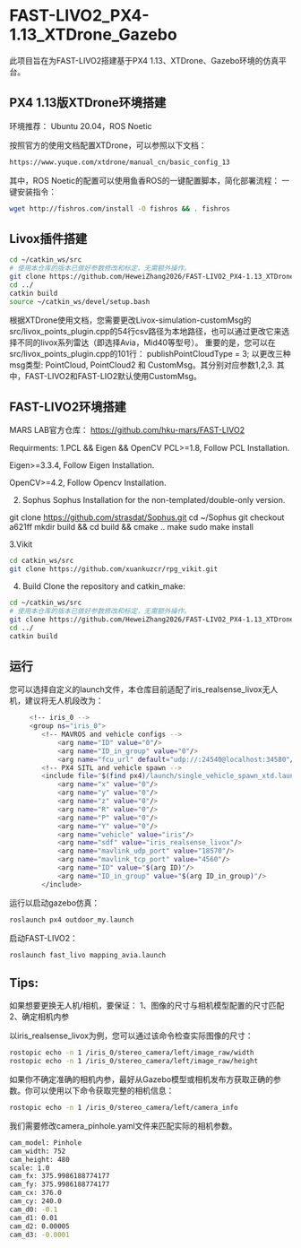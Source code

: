 # FAST-LIVO2_PX4-1.13_XTDrone_Gazebo

此项目旨在为FAST-LIVO2搭建基于PX4 1.13、XTDrone、Gazebo环境的仿真平台。


## PX4 1.13版XTDrone环境搭建
环境推荐：
Ubuntu 20.04，ROS Noetic

按照官方的使用文档配置XTDrone，可以参照以下文档：

```bash
https://www.yuque.com/xtdrone/manual_cn/basic_config_13
```

其中，ROS Noetic的配置可以使用鱼香ROS的一键配置脚本，简化部署流程：
一键安装指令：

```bash
wget http://fishros.com/install -O fishros && . fishros
```

## Livox插件搭建

```bash
cd ~/catkin_ws/src
# 使用本仓库的版本已做好参数修改和标定，无需额外操作。
git clone https://github.com/HeweiZhang2026/FAST-LIVO2_PX4-1.13_XTDrone_Gazebo
cd ../
catkin build
source ~/catkin_ws/devel/setup.bash
```

根据XTDrone使用文档，您需要更改Livox-simulation-customMsg的src/livox_points_plugin.cpp的54行csv路径为本地路径，也可以通过更改它来选择不同的livox系列雷达（即选择Avia，Mid40等型号）。
重要的是，您可以在src/livox_points_plugin.cpp的101行：
publishPointCloudType = 3;
以更改三种msg类型: PointCloud, PointCloud2 和 CustomMsg。其分别对应参数1,2,3.
其中，FAST-LIVO2和FAST-LIO2默认使用CustomMsg。


## FAST-LIVO2环境搭建

MARS LAB官方仓库：
https://github.com/hku-mars/FAST-LIVO2

Requirments:
1.PCL && Eigen && OpenCV
PCL>=1.8, Follow PCL Installation.

Eigen>=3.3.4, Follow Eigen Installation.

OpenCV>=4.2, Follow Opencv Installation.

2. Sophus
Sophus Installation for the non-templated/double-only version.

git clone https://github.com/strasdat/Sophus.git
cd ~/Sophus
git checkout a621ff
mkdir build && cd build && cmake ..
make
sudo make install

3.Vikit

```bash
cd catkin_ws/src
git clone https://github.com/xuankuzcr/rpg_vikit.git
```

4. Build
Clone the repository and catkin_make:

```bash
cd ~/catkin_ws/src
# 使用本仓库的版本已做好参数修改和标定，无需额外操作。
git clone https://github.com/HeweiZhang2026/FAST-LIVO2_PX4-1.13_XTDrone_Gazebo
cd ../
catkin build
```


## 运行
您可以选择自定义的launch文件，本仓库目前适配了iris_realsense_livox无人机，建议将无人机段改为：

```bash
     <!-- iris_0 -->
     <group ns="iris_0">
        <!-- MAVROS and vehicle configs -->
            <arg name="ID" value="0"/>
            <arg name="ID_in_group" value="0"/>
            <arg name="fcu_url" default="udp://:24540@localhost:34580"/>
        <!-- PX4 SITL and vehicle spawn -->
        <include file="$(find px4)/launch/single_vehicle_spawn_xtd.launch">
            <arg name="x" value="0"/>
            <arg name="y" value="0"/>
            <arg name="z" value="0"/>
            <arg name="R" value="0"/>
            <arg name="P" value="0"/>
            <arg name="Y" value="0"/>
            <arg name="vehicle" value="iris"/>
            <arg name="sdf" value="iris_realsense_livox"/>
            <arg name="mavlink_udp_port" value="18570"/>
            <arg name="mavlink_tcp_port" value="4560"/>
            <arg name="ID" value="$(arg ID)"/>
            <arg name="ID_in_group" value="$(arg ID_in_group)"/>
        </include>
```

运行以启动gazebo仿真：

```bash
roslaunch px4 outdoor_my.launch
```

启动FAST-LIVO2：

```bash
roslaunch fast_livo mapping_avia.launch
```

## Tips:

如果想要更换无人机/相机，要保证：
1、图像的尺寸与相机模型配置的尺寸匹配
2、确定相机内参

以iris_realsense_livox为例，您可以通过该命令检查实际图像的尺寸：

```bash
rostopic echo -n 1 /iris_0/stereo_camera/left/image_raw/width
rostopic echo -n 1 /iris_0/stereo_camera/left/image_raw/height
```

如果你不确定准确的相机内参，最好从Gazebo模型或相机发布方获取正确的参数。你可以使用以下命令获取完整的相机信息：

```bash
rostopic echo -n 1 /iris_0/stereo_camera/left/camera_info
```

我们需要修改camera_pinhole.yaml文件来匹配实际的相机参数。

```bash
cam_model: Pinhole
cam_width: 752
cam_height: 480
scale: 1.0
cam_fx: 375.9986188774177
cam_fy: 375.9986188774177
cam_cx: 376.0
cam_cy: 240.0
cam_d0: -0.1
cam_d1: 0.01
cam_d2: 0.00005
cam_d3: -0.0001
```
